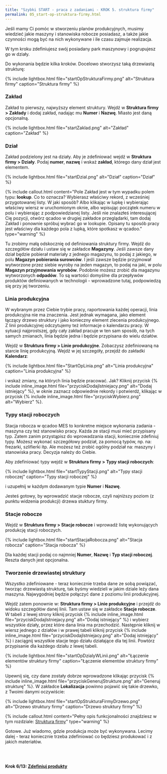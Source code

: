 ```yaml
---
title: "Szybki START - praca z zadaniami - KROK 5. struktura firmy"
permalink: 05_start-op-struktura-firmy.html 
---
```


Jeśli mamy Ci pomóc w stworzeniu planów produkcyjnych, musimy wiedzieć jakie maszyny i stanowiska robocze posiadasz, a także jakie czynności mogą być na nich wykonywane i ile czasu zajmuje realizacja.

W tym kroku zdefiniujesz swój posiadany park maszynowy i pogrupujesz go w działy.

Do wykonania będzie kilka kroków. Docelowo stworzysz taką drzewiastą strukturę:

{% include lightbox.html file="startOpStrukturaFirmy.png" alt="Struktura firmy" caption="Struktura firmy" %} 


### Zakład

Zakład to pierwszy, najwyższy element struktury. Wejdź w **Struktura firmy > Zakłady** i dodaj zakład, nadając mu **Numer** i **Nazwę**. Miasto jest daną opcjonalną.

{% include lightbox.html file="startZaklad.png" alt="Zakład" caption="Zakład" %}


### Dział 

Zakład podzielony jest na działy. Aby je zdefiniować wejdź w **Struktura firmy > Działy**. Podaj **numer**, **nazwę** i wskaż **zakład**, którego dany dział jest elementem.

{% include lightbox.html file="startDzial.png" alt="Dział" caption="Dział" %}

{% include callout.html content="Pole Zakład jest w tym wypadku polem typu: **lookup**. Co to oznacza? Wybierasz właściwy rekord, z wcześniej przygotowanej listy. W jaki sposób? Albo klikając w lupkę i wybierając właściwy wiersz w uruchomionym oknie, albo wpisując początek numeru w polu i wybierając z podpowiedzianej listy. Jeśli nie znalazłeś interesującej Cię pozycji, otwórz qcadoo w drugiej zakładce przeglądarki, tam dodaj Zakład i ponownie spróbuj wybrać go w lookupie. Opisany tu sposób pracy jest właściwy dla każdego pola z lupką, które spotkasz w qcadoo." type="warning" %}

Tu zrobimy małą odskocznię od definiowania struktury firmy. Wejdź do szczegółów działu i ustaw się w zakładce **Magazyny**. Jeśli zawsze dany dział będzie pobierał materiały z jednego magazynu, to podaj z jakiego, w polu **Magazyn pobierania surowców**. I jeśli zawsze będzie przyjmował wytworzone przez siebie wyroby na jeden magazyn, to podaj na jaki, w polu **Magazyn przyjmowania wyrobów**. Podobnie możesz zrobić dla magazynu wytworzonych **odpadów**. To są wartości domyślne dla przepływów produktów definiowanych w technologii - wprowadzone tutaj, podpowiedzą się przy jej tworzeniu.

### Linia produkcyjna

W wybranym przez Ciebie trybie pracy, raportowania każdej operacji, linia produkcyjna nie ma znaczenia. Jest jednak wymagana, jako element łączący drzewo struktury i jako konieczny element zlecenia produkcyjnego. Z linii produkcyjnej odczytujemy też informacje o kalendarzu pracy.
W sytuacji najprostszej, gdy cały zakład pracuje w ten sam sposób, na tych samych zmianach, linia będzie jedna i będzie przypisana do wielu działów.

Wejdź w **Struktura firmy > Linie produkcyjne**. Zobaczysz zdefiniowaną na starcie linię produkcyjną. Wejdź w jej szczegóły, przejdź do zakładki **Kalendarz**:

{% include lightbox.html file="StartOpLinia.png" alt="Linia produkcyjna" caption="Linia produkcyjna" %}

i wskaż zmiany, na których linia będzie pracować. Jak? Kliknij przycisk {% include inline_image.html file="przyciskDodajIstniejacy.png" alt="Dodaj istniejący" %}, w oknie zaznacz odpowiednie rekordy i potwierdź, klikając w przycisk {% include inline_image.html file="przyciskWybierz.png" alt="Wybierz" %}.

### Typy stacji roboczych

Stacja robocza w qcadoo MES to konkretne miejsce wykonania zadania - maszyna czy też stanowisko pracy. Każda ze stacji musi mieć przypisany typ. Zatem zanim przystąpisz do wprowadzania stacji, koniecznie zdefiniuj typy. Możesz wykonać szczegółowy podział, za pomocą typów, np. na: frezarki, szlifierki itp. Ale możesz też zrobić ogólny podział na: maszyny i stanowiska pracy. Decyzja należy do Ciebie.

Aby zdefiniować typy wejdź w **Struktura firmy > Typy stacji roboczych**:

{% include lightbox.html file="startTypyStacji.png" alt="Typy stacji roboczej" caption="Typy stacji roboczej" %}

i uzupełnij w każdym dodawanym typie **Numer** i **Nazwę**.

Jesteś gotowy, by wprowadzić stacje robocze, czyli najniższy poziom (z punktu widzenia produkcji) drzewa stuktury firmy.

### Stacje robocze

Wejdź w **Struktura firmy > Stacje robocze** i wprowadź listę wykonujących produkcję stacji roboczych.

{% include lightbox.html file="startStacjaRobocza.png" alt="Stacja robocza" caption="Stacja robocza" %}

Dla każdej stacji podaj co najmniej **Numer**, **Nazwę** i **Typ stacji roboczej**. Reszta danych jest opcjonalna.

### Tworzenie drzewiastej struktury

Wszystko zdefiniowane - teraz koniecznie trzeba dane ze sobą powiązać, tworząc drzewiastą strukturę, tak byśmy wiedzieli w jakim dziale leży dana maszyna. Najwygodniej będzie połączyć dane z poziomu linii produkcyjnej.

Wejdź zatem ponownie w: **Struktura firmy > Linie produkcyjne** i przejdź do widoku szczegółów danej linii. Tam ustaw się w zakładce **Stacje robocze**. W tabeli z lewej strony kliknij przycisk {% include inline_image.html file="przyciskDodajIstniejacy.png" alt="Dodaj istniejący" %} i wybierz wszystkie działy, przez które dana linia ma przechodzić. Następnie kliknij w wiersz jednego z działów i w prawej tabeli kliknij przycisk {% include inline_image.html file="przyciskDodajIstniejacy.png" alt="Dodaj istniejący" %} i zaciągnij wszystkie stacje tego działu działające dla tej linii. Powtórz przypisanie dla każdego działu z lewej tabeli. 


{% include lightbox.html file="startOpDzialyWLinii.png" alt="Łączenie elementów struktury firmy" caption="Łączenie elementów struktury firmy" %}

Upewnij się, czy dane zostały dobrze wprowadzone klikając przycisk {% include inline_image.html file="przyciskGenerujStrukture.png" alt="Generuj strukturę" %}. W zakładce **Lokalizacja** powinno pojawić się takie drzewko, z Twoimi danymi oczywiście:

{% include lightbox.html file="startOpStrukturaFirmyDrzewo.png" alt="Drzewo struktury firmy" caption="Drzewo struktury firmy" %}

{% include callout.html content="Pełny opis funkcjonalności znajdziesz w tym rozdziale: [Struktura firmy](/struktura-firmy)" type="warning" %}

Gotowe. Już wiadomo, gdzie produkcja może być wykonywana. Lecimy dalej - teraz koniecznie trzeba zdefiniować co będziesz produkować i z jakich materiałów.


<br/>
<br/>

**Krok 6/13: [Zdefiniuj produkty](/06_start-op-produkty)**

